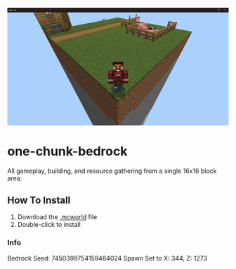 ![one-chunk-bedrock](/one-chunk-bedrock.png)

# one-chunk-bedrock
All gameplay, building, and resource gathering from a single 16x16 block area.

## How To Install
1. Download the [.mcworld](https://github.com/kirbycope/one-chunk-bedrock/raw/main/one-chunk-bedrock.mcworld) file
1. Double-click to install

### Info
Bedrock  Seed: 7450399754159464024
Spawn Set to X: 344, Z: 1273
